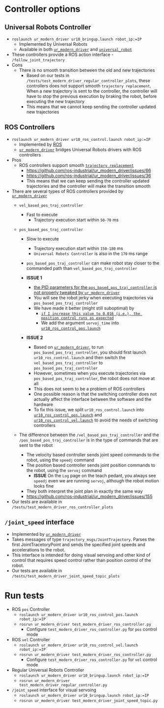 # Controller options
## Universal Robots Controller
* `roslaunch ur_modern_driver ur10_bringup.launch robot_ip:=IP`
  * Implemented by Universal Robots
  * Available in both [`ur_modern_driver`](https://github.com/ros-industrial/ur_modern_driver) and [`universal_robot`](https://github.com/ros-industrial/universal_robot)
* These controllers provide a ROS action interface - `/follow_joint_trajectory`
* Cons
  * There is no smooth transition between the old and new trajectories
    * Based on our tests in `/tests/test_modern_driver_regular_controller_plots`, these controllers does not support smooth `trajectory replacement`. When a new trajectory is sent to the controller, the controller will have to stop the previous execution by braking the robot, before executing the new trajectory
    * This means that we cannot keep sending the controller updated new trajectories

## ROS Controllers
* `roslaunch ur_modern_driver ur10_ros_control.launch robot_ip:=IP`
  * Implemented by [ROS](http://wiki.ros.org/ros_controllers?distro=melodic)
  * [`ur_modern_driver`](https://github.com/ros-industrial/ur_modern_driver) bridges Universal Robots drivers with ROS controllers
* Pros
  * ROS controllers support smooth [`trajectory replacement`](http://wiki.ros.org/joint_trajectory_controller/UnderstandingTrajectoryReplacement)
    * https://github.com/ros-industrial/ur_modern_driver/issues/66
    * https://github.com/ros-industrial/ur_modern_driver/issues/36
    * This means that we can keep sending the controller updated trajectories and the controller will make the transition smooth
* There are several types of ROS controllers provided by [`ur_modern_driver`](https://github.com/ros-industrial/ur_modern_driver)
  * `vel_based_pos_traj_controller`
    * Fast to execute
      * Trajectory execution start within `50-70` ms
  * `pos_based_pos_traj_controller`
    * Slow to execute
      * Trajectory execution start within `150-180` ms
      * `Universal Robots Controller` is also in the `170` ms range
    * `pos_based_pos_traj_controller` can make robot stay closer to the commanded path than `vel_based_pos_traj_controller`
    * **ISSUE 1**
      * [the PID parameters for the `pos_based_pos_traj_controller` is not properly tweaked by `ur_modern_driver`](https://github.com/ros-industrial/ur_modern_driver)
      * You will see the robot jerky when executing trajectories via `pos_based_pos_traj_controller`
      * We have made it better (might still suboptimal) by
        * [`if I increase this value to 0.016 (i.e.), the position control runs as expected`](https://github.com/ros-industrial/ur_modern_driver/issues/132#issuecomment-326222790)
        * We add the argument `servoj_time` into [`ur10_ros_control_pos.launch`](https://github.com/Shentheman/ur_modern_driver/blob/6a821127ab4f046c7e6a20d9d1d7615c627f4330/launch/ur10_ros_control_pos.launch#L23)

    * **ISSUE 2**
      * Based on [`ur_modern_driver`](https://github.com/ros-industrial/ur_modern_driver), to run `pos_based_pos_traj_controller`, you should first launch `ur10_ros_control.launch` and then switch the `vel_based_pos_traj_controller` to `pos_based_pos_traj_controller`
      * However, sometimes when you execute trajectories via `pos_based_pos_traj_controller`, the robot does not move at all
      * This does not seem to be a problem of ROS controllers
      * One possible reason is that the switching controller does not actually affect the interface between the software and the hardware
      * To fix this issue, we split `ur10_ros_control.launch` into [`ur10_ros_control_pos.launch`](https://github.com/Shentheman/ur_modern_driver/blob/irg/launch/ur10_ros_control_pos.launch) and [`ur10_ros_control_vel.launch`](https://github.com/Shentheman/ur_modern_driver/blob/irg/launch/ur10_ros_control_vel.launch) to avoid the needs of switching controllers

  * The difference between the `/vel_based_pos_traj_controller` and the `/pos_based_pos_traj_controller` is in the type of commands that are sent to the robot
    * The velocity based controller sends joint speed commands to the robot, using the `speedj` command
    * The position based controller sends joint position commands to the robot, using the `servoj` command
      * **ISSUE** On the `Log` page on the teach pedant, you always see `speedj` even we are running `servoj`, although the robot motion looks fine
    * They both interpret the joint plan in exactly the same way
    * https://github.com/ros-industrial/ur_modern_driver/issues/155
* Our tests are available in `/tests/test_modern_driver_ros_controller_plots`

## `/joint_speed` interface
* Implemented by [`ur_modern_driver`](https://github.com/ros-industrial/ur_modern_driver)
* Takes messages of type `trajectory_msgs/JointTrajectory`. Parses the first JointTracetoryPoint and sends the specified joint speeds and accelerations to the robot.
* This interface is intended for doing visual servoing and other kind of control that requires speed control rather than position control of the robot.
* Our tests are available in `/tests/test_modern_driver_joint_speed_topic_plots`


# Run tests
* ROS `pos` Controller
  * `roslaunch ur_modern_driver ur10_ros_control_pos.launch robot_ip:=IP`
  * `rosrun ur_modern_driver test_modern_driver_ros_controller.py`
    * Configure `test_modern_driver_ros_controller.py` for `pos` control mode
* ROS `vel` Controller
  * `roslaunch ur_modern_driver ur10_ros_control_vel.launch robot_ip:=IP`
  * `rosrun ur_modern_driver test_modern_driver_ros_controller.py`
    * Configure `test_modern_driver_ros_controller.py` for `vel` control mode
* Regular Universal Robots Controller
  * `roslaunch ur_modern_driver ur10_bringup.launch robot_ip:=IP`
  * `rosrun ur_modern_driver test_modern_driver_regular_controller.py`
* `/joint_speed` interface for visual servoing
  * `roslaunch ur_modern_driver ur10_bringup.launch robot_ip:=IP`
  * `rosrun ur_modern_driver test_modern_driver_joint_speed_topic.py`